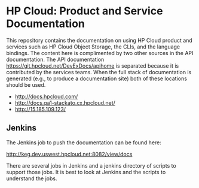 # HP Cloud: Product and Service Documentation
This repository contains the documentation on using HP Cloud product and services such as HP Cloud Object Storage, the CLIs, and the language bindings. The content here is complimented by two other sources in the API documentation. The API documentation https://git.hpcloud.net/DevExDocs/apihome is separated because it is contributed by the services teams. When the full stack of documentation is generated (e.g., to produce a documentation site) both of these locations should be used.

 * http://docs.hpcloud.com/
 * http://docs.qa1-stackato.cx.hpcloud.net/
 * http://15.185.109.123/


## Jenkins

The Jenkins job to push the documentation can be found here:

http://keg.dev.uswest.hpcloud.net:8082/view/docs

There are several jobs in Jenkins and a jenkins directory of scripts to support those jobs.  It is best to look at Jenkins and the scripts to understand the jobs.
